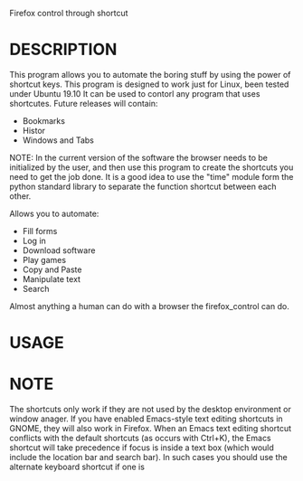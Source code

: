 Firefox control through shortcut

# DESCRIPTION
This program allows you to automate the boring stuff by using the power of shortcut keys.
This program is designed to work just for Linux, been tested under Ubuntu 19.10
It can be used to contorl any program that uses shortcutes. 
Future releases will contain:
- Bookmarks
- Histor
- Windows and Tabs

NOTE: In the current version of the software the browser needs to be initialized by the user, 
and then use this program to create the shortcuts you need to get the job done.
It is a good idea to use the "time" module form the python standard library to separate the function shortcut 
between each other.


Allows you to automate:
- Fill forms
- Log in
- Download software
- Play games
- Copy and Paste
- Manipulate text
- Search

Almost anything a human can do with a browser the firefox_control can do.


# USAGE 


# NOTE
The shortcuts only work if they are not used by the desktop environment or window anager. 
If you have enabled Emacs-style text editing shortcuts in GNOME, 
they will also work in Firefox. 
When an Emacs text editing shortcut conflicts with the default shortcuts (as occurs with Ctrl+K), 
the Emacs shortcut will take precedence if focus is inside a text box (which would include the location bar and search bar). 
In such cases you should use the alternate keyboard shortcut if one is


